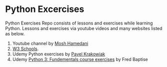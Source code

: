 # Python Excercises
Python Exercises Repo consists of lessons and exercises while learning Python.
Lessons and exercises via youtube videos and many websites listed as below. 

1. Youtube channel by [Mosh Hamedani](https://www.youtube.com/watch?v=_uQrJ0TkZlc&t=10945s)  
2. [W3 Schools](https://www.w3schools.com/).
3. Udemy Python exercises by [Pavel Krakowiak](https://www.udemy.com/share/106L4i3@z-Wf1QRsiCEDBPLf2tKo8M_8QQYSytKkQd72_akDmfMIavHOvXK2SHfPUlFbPotQow==/)
4. Udemy [Python 3: Fundementals course exercises](https://www.udemy.com/share/107N2C3@JA5o71fnAXabjJlOA1tl7nvSyzp-g0goXzkCuyHE0miDja_kYOXZoyf3QvxHgAHGjQ==/) by Fred Baptise
